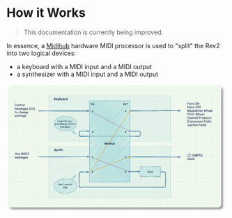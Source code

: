 # How it Works

> This documentation is currently being improved.

In essence, a [Midihub](https://blokas.io/midihub/) hardware MIDI processor is used to "split" the Rev2 into two logical devices:

- a keyboard with a MIDI input and a MIDI output
- a synthesizer with a MIDI input and a MIDI output

![Diagram](diagram.png "Diagram")
